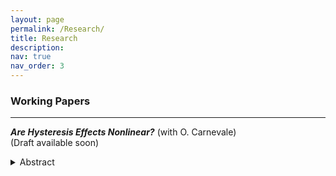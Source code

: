 ```yaml
---
layout: page
permalink: /Research/
title: Research
description: 
nav: true
nav_order: 3
---
```


### **Working Papers**
---

***Are Hysteresis Effects Nonlinear?*** (with O. Carnevale)  
(Draft available soon)  
<details> 
<summary>Abstract</summary>
<p>
This paper investigates the nonlinear effects of aggregate demand dynamics over medium and long-term horizons, focusing on whether contractionary aggregate demand shocks have distinct long-lasting impacts compared to expansionary shocks (sign dependence). We begin by identifying a long-term demand shock, termed the 'hysteresis' shock, within a structural vector autoregression framework. To assess sign dependence, we employ local projections with a nonlinear transformation of the shock. This methodology is applied to a quarterly U.S. macroeconomic dataset that includes variables related to the productivity and labor market channels of hysteresis.
Our findings indicate that contractionary shocks tend to have stronger and more persistent adverse effects, particularly on productivity-related outcomes, while expansionary shocks gain relevance over time for labor market variables. When disaggregating by demographic groups, we find more pronounced responses among disadvantaged workers, indicating greater sensitivity to both weak aggregate demand and high-pressure economic conditions.
</p>
  
<br>

***Climate Growth-at-Risk*** (with C. Brownlees, G. Fagiolo and F. Lamperti)  
(Draft available soon)  
<details>
<summary>Abstract</summary>
<p>
  
</p>

<br>

***Estimation of DSGE models by Non-Gaussian Vector Autoregressions*** (with M. Martinoli, A. Moneta, and R. Seri)  
(Draft available upon request)  
<details>
<summary>Abstract</summary>
<p>
We propose a new impulse response matching procedure for estimating the parameters of a dynamic stochastic general equilibrium (DSGE) model from observed macroeconomic time series. Our estimator hinges on an indirect inference approach in which the auxiliary model is a structural vector autoregressive (SVAR) model. The SVAR model is identified using independent component analysis. A specificity of our approach is that, by using a minimum distance index, we exploit the non-Gaussianity of the observed data, but we allow the model-simulated data to be Gaussian. We derive the asymptotic properties of the estimator and we conduct a Monte Carlo simulation to study the performance of the proposed procedure. Finally, we present an application to a simple New Keynesian DSGE model.
</p>

<br>


### **Work In Progress**
---

***Reduced GDP or Stolen Time? Measuring Climate Damages as Years of Lost Growth*** (with M. Coronese, F. Lamperti, E. Palagi, and L. Sabattini)  
<details>
<summary>Abstract</summary>
<p>
  
</p>

<br>

***Short-Lived or Long-Lasting? Estimating the Persistent Effects of Climate Shocks*** (with F. Lamperti, and G. Scalisi)  
<details>
<summary>Abstract</summary>
<p>
  
</p>

<br>


